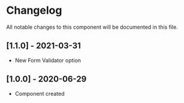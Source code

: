 # Changelog
All notable changes to this component will be documented in this file.

## [1.1.0] - 2021-03-31
- New Form Validator option

## [1.0.0] - 2020-06-29
- Component created
